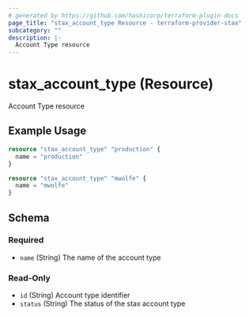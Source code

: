 ```yaml
---
# generated by https://github.com/hashicorp/terraform-plugin-docs
page_title: "stax_account_type Resource - terraform-provider-stax"
subcategory: ""
description: |-
  Account Type resource
---
```


# stax_account_type (Resource)

Account Type resource

## Example Usage

```terraform
resource "stax_account_type" "production" {
  name = "production"
}

resource "stax_account_type" "mwolfe" {
  name = "mwolfe"
}
```

<!-- schema generated by tfplugindocs -->
## Schema

### Required

- `name` (String) The name of the account type

### Read-Only

- `id` (String) Account type identifier
- `status` (String) The status of the stax account type


